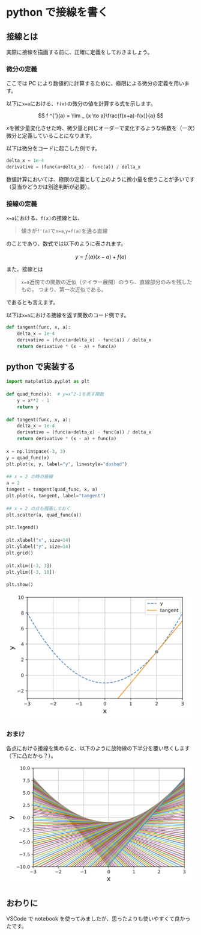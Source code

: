 # python で接線を書く

## 接線とは
実際に接線を描画する前に、正確に定義をしておきましょう。

### 微分の定義
ここでは PC により数値的に計算するために、極限による微分の定義を用います。

以下に`x=a`における、`f(x)`の微分の値を計算する式を示します。

$$
f ^{'}(a) = \lim _ {x \to a}\frac{f(x+a)-f(x)}{a}
$$

*x*を微少量変化させた時、微少量と同じオーダーで変化するような係数を（一次）微分と定義していることになります。

以下は微分をコードに起こした例です。

```python
delta_x = 1e-4
derivative = (func(a+delta_x) - func(a)) / delta_x
```

数値計算においては、極限の定義として上のように微小量を使うことが多いです（妥当かどうかは別途判断が必要）。

### 接線の定義
`x=a`における、`f(x)`の接線とは、

> 傾きが`f'(a)`で`x=a`,`y=f(a)`を通る直線

のことであり、数式では以下のように表されます。

$$
y = f ^{'}(a)(x-a) + f(a)
$$

また、接線とは

> `x=a`近傍での関数の近似（テイラー展開）のうち、直線部分のみを残したもの。
つまり、第一次近似である。

であるとも言えます。

以下は`x=a`における接線を返す関数のコード例です。

```python
def tangent(func, x, a):
    delta_x = 1e-4
    derivative = (func(a+delta_x) - func(a)) / delta_x
    return derivative * (x - a) + func(a)
```

## python で実装する
```python
import matplotlib.pyplot as plt

def quad_func(x):  # y=x^2-1を表す関数
    y = x**2 - 1
    return y

def tangent(func, x, a):
    delta_x = 1e-4
    derivative = (func(a+delta_x) - func(a)) / delta_x
    return derivative * (x - a) + func(a)

x = np.linspace(-3, 3)
y = quad_func(x)
plt.plot(x, y, label="y", linestyle="dashed")

## x = 2 の時の接線
a = 2
tangent = tangent(quad_func, x, a)
plt.plot(x, tangent, label="tangent")

## x = 2 の点も描画しておく
plt.scatter(a, quad_func(a))

plt.legend()

plt.xlabel("x", size=14)
plt.ylabel("y", size=14)
plt.grid()

plt.xlim([-3, 3])
plt.ylim([-3, 10])

plt.show()
```

![](./img/tangent.png)

### おまけ
各点における接線を集めると、以下のように放物線の下半分を覆い尽くします（下に凸だから？）。

![](./img/tangent_many.png)

## おわりに
VSCode で notebook を使ってみましたが、思ったよりも使いやすくて良かったです。
